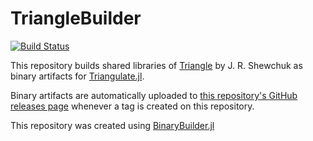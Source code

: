 # TriangleBuilder

[![Build Status](https://travis-ci.org/JuliaGeometry/TriangleBuilder.svg?branch=master)](https://travis-ci.org/JuliaGeometry/TriangleBuilder)

This repository builds shared libraries of [Triangle](https://www.cs.cmu.edu/~quake/triangle.html) by J. R. Shewchuk 
as binary artifacts for  [Triangulate.jl](https://github.com/JuliaGeometry/Triangulate.jl).

Binary artifacts are automatically uploaded to
[this repository's GitHub releases page](https://github.com/JuliaGeometry/TriangleBuilder/releases) whenever a tag is created
on this repository.

This repository was created using [BinaryBuilder.jl](https://github.com/JuliaPackaging/BinaryBuilder.jl)
